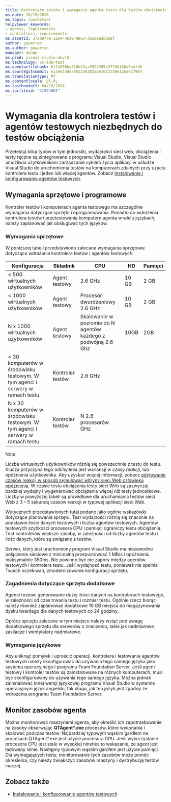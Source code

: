 ```yaml
---
title: Kontrolera testów i wymagania agenta testu dla testów obciążenia w programie Visual Studio
ms.date: 10/19/2016
ms.topic: conceptual
helpviewer_keywords:
- agents, requirements
- controllers, requirements
ms.assetid: 372d97ce-12e4-46a9-9863-da508adba68f
author: gewarren
ms.author: gewarren
manager: douge
ms.prod: visual-studio-dev15
ms.technology: vs-ide-test
ms.openlocfilehash: 6f2a598ba816b12ca7027495e3775d160a7aefd6
ms.sourcegitcommit: e13e61ddea6032a8282abe16131d9e136a927984
ms.translationtype: MT
ms.contentlocale: pl-PL
ms.lasthandoff: 04/26/2018
ms.locfileid: "31974861"
---
```

# <a name="test-controller-and-test-agent-requirements-for-load-testing"></a>Wymagania dla kontrolera testów i agentów testowych niezbędnych do testów obciążenia

Przetestuj kilka typów w tym jednostki, wydajności sieci web, obciążenia i testy ręczne są zintegrowane z programu Visual Studio. Visual Studio umożliwia użytkownikom zarządzanie cyklem życia aplikacji w usłudze Visual Studio do uruchomienia testów na komputerach zdalnych przy użyciu kontrolera testu i jeden lub więcej agentów. Zobacz [Instalowanie i konfigurowanie agentów testowych](../test/lab-management/install-configure-test-agents.md).

## <a name="hardware-and-software-requirements"></a>Wymagania sprzętowe i programowe

Kontroler testów i komputerach agenta testowego ma szczególne wymagania dotyczące sprzętu i oprogramowania. Ponadto do wdrożenia kontrolera testów i przetestowania komputery agenta w wielu językach, należy zaplanować jak obsługiwać tych języków.

### <a name="hardware-requirements"></a>Wymagania sprzętowe

W poniższej tabeli przedstawiono zalecane wymagania sprzętowe dotyczące wdrażania kontrolera testów i agentów testowych.

|**Konfiguracja**|**Składnik**|**CPU**|**HD**|**Pamięci**|
|-----------------------|-------------------|-------------|------------|----------------|
|< 500 wirtualnych użytkowników|Agent testowy|2.6 GHz|10 GB|2 GB|
|< 1000 wirtualnych użytkowników|Agent testowy|Procesor dwurdzeniowy 2.6 GHz|10 GB|2 GB|
|N x 1000 wirtualnych użytkowników|Agent testowy|Skalowanie w poziomie do N agentów każdego z podwójną 2.6 Ghz|10GB|2GB|
|\< 30 komputerów w środowisku testowym. W tym agenci i serwery w ramach testu.|Kontroler testów|2.6 GHz|||
|N x 30 komputerów w środowisku testowym. W tym agenci i serwery w ramach testu.|Kontroler testów|N 2.6 procesorów GHz|||

> [!NOTE]
> Liczba wirtualnych użytkowników różnią się powszechnie z testu do testu. Klucza przyczyna tego odchylenia jest wariancji w *czasy reakcji*, lub opóźnienia użytkownika. Aby uzyskać więcej informacji, zobacz [edytowanie czasów reakcji w sposób symulować witryny sieci Web człowieka opóźnienia](../test/edit-think-times-in-load-test-scenarios.md). W czasie testu obciążenia testy sieci Web są zazwyczaj bardziej wydajny i wygenerować obciążenie więcej niż testy jednostkowe. Liczby w powyższej tabeli są prawidłowe dla uruchamiania testów sieci Web z 3 – 5 sekundę czasów reakcji w typowej aplikacji sieci Web.

Wytycznych przedstawionych tutaj podano jako ogólne wskazówki dotyczące planowania sprzętu. Test wydajności różnią się znacznie na podstawie ilości danych testowych i liczba agentów testowych. Agentów testowych szybkości procesora CPU i pamięci ograniczy testu obciążenia. Test kontrolerów większe zasoby, w zależności od liczby agentów testu i ilość danych, które są związane z testów.

Serwer, który jest uruchomiony program Visual Studio ma niezawodne połączenie sieciowe z minimalną przepustowość 1 MB/s i opóźnieniu maksymalnie 350ms. Nie powinno być nie zapory między agentów testowych i kontrolera testu. Jeśli wydajność testu, ponieważ nie spełnia Twoich oczekiwań, zmodernizowanie konfiguracji sprzętu.

### <a name="additional-hardware-considerations"></a>Zagadnienia dotyczące sprzętu dodatkowe

Agenci testowi generowanie dużej ilości danych na kontrolerach testowego, w zależności od czas trwania testu i rozmiar testu. Ogólnie rzecz biorąc należy również zaplanować dodatkowe 10 GB miejsca do magazynowania dysku twardego dla danych testowych co 24 godziny.

Oprócz sprzętu zalecane w tym miejscu należy wziąć pod uwagę dodatkowego sprzętu dla serwerów o znaczeniu, takie jak nadmiarowe zasilacze i wentylatory nadmiarowe.

### <a name="language-requirements"></a>Wymagania językowe

Aby uniknąć pomyłek i uprościć operacji, kontrolera i testowania agentów testowych należy skonfigurować do używania tego samego języka jako systemu operacyjnego i programu Team Foundation Server. Jeśli agent testowy i kontroler testów są zainstalowane na różnych komputerach, musi być skonfigurowany do używania tego samego języka. Można jednak zainstalować innej wersji językowej programu Visual Studio w systemie operacyjnym język angielski, tak długo, jak ten język jest zgodny ze wdrożenia programu Team Foundation Server.

## <a name="monitor-agent-resources"></a>Monitor zasobów agenta

Można monitorować maszynami agenta, aby określić ich zapotrzebowanie na zasoby obserwując **QTAgent\*.exe** procesów, które wykonania i skalować podczas testów. Najbardziej typowym wąskim gardłem na procesach QTAgent*.exe jest użycie procesora CPU. Jeśli wykorzystanie procesora CPU jest stale w wysokiej nineties to wskazanie, że agent jest ładowany silnie. Następny typowym wąskim gardłem jest użycie pamięci. Dla wymagających testy, monitorowanie tych zasobów może pomóc określenia, czy należy zwiększyć zasobów maszyny i dystrybucję testów inaczej.

## <a name="see-also"></a>Zobacz także

- [Instalowanie i konfigurowanie agentów testowych](../test/lab-management/install-configure-test-agents.md)